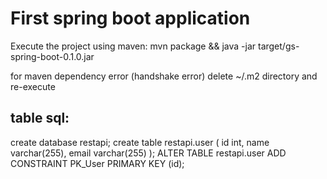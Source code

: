 # First spring boot application

Execute the project using maven:
mvn package && java -jar target/gs-spring-boot-0.1.0.jar

for maven dependency error (handshake error)
delete ~/.m2 directory and re-execute

## table sql:
create database restapi;
create table restapi.user (
id int,
name varchar(255),
email varchar(255)
);
ALTER TABLE restapi.user
ADD CONSTRAINT PK_User PRIMARY KEY (id); 
